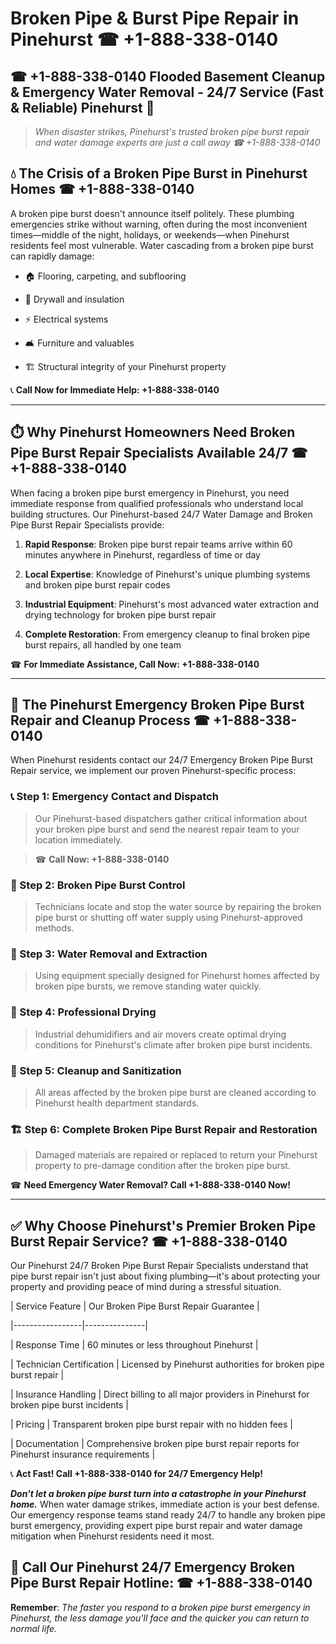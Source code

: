 # Broken Pipe & Burst Pipe Repair in Pinehurst ☎ +1-888-338-0140  
## ☎ +1-888-338-0140 Flooded Basement Cleanup & Emergency Water Removal - 24/7 Service (Fast & Reliable) Pinehurst 🚨  

> *When disaster strikes, Pinehurst's trusted broken pipe burst repair and water damage experts are just a call away ☎ +1-888-338-0140*  

## 💧 The Crisis of a Broken Pipe Burst in Pinehurst Homes ☎ +1-888-338-0140  

A broken pipe burst doesn't announce itself politely. These plumbing emergencies strike without warning, often during the most inconvenient times—middle of the night, holidays, or weekends—when Pinehurst residents feel most vulnerable. Water cascading from a broken pipe burst can rapidly damage:  

* 🏠 Flooring, carpeting, and subflooring  
* 🧱 Drywall and insulation  
* ⚡ Electrical systems  
* 🛋️ Furniture and valuables  
* 🏗️ Structural integrity of your Pinehurst property  

📞 **Call Now for Immediate Help: +1-888-338-0140**  

---  

## ⏱️ Why Pinehurst Homeowners Need Broken Pipe Burst Repair Specialists Available 24/7 ☎ +1-888-338-0140  

When facing a broken pipe burst emergency in Pinehurst, you need immediate response from qualified professionals who understand local building structures. Our Pinehurst-based 24/7 Water Damage and Broken Pipe Burst Repair Specialists provide:  

1. **Rapid Response**: Broken pipe burst repair teams arrive within 60 minutes anywhere in Pinehurst, regardless of time or day  
2. **Local Expertise**: Knowledge of Pinehurst's unique plumbing systems and broken pipe burst repair codes  
3. **Industrial Equipment**: Pinehurst's most advanced water extraction and drying technology for broken pipe burst repair  
4. **Complete Restoration**: From emergency cleanup to final broken pipe burst repairs, all handled by one team  

☎ **For Immediate Assistance, Call Now: +1-888-338-0140**  

---  

## 🔧 The Pinehurst Emergency Broken Pipe Burst Repair and Cleanup Process ☎ +1-888-338-0140  

When Pinehurst residents contact our 24/7 Emergency Broken Pipe Burst Repair service, we implement our proven Pinehurst-specific process:  

### 📞 Step 1: Emergency Contact and Dispatch  
> Our Pinehurst-based dispatchers gather critical information about your broken pipe burst and send the nearest repair team to your location immediately.  
> ☎ **Call Now: +1-888-338-0140**  

### 🚿 Step 2: Broken Pipe Burst Control  
> Technicians locate and stop the water source by repairing the broken pipe burst or shutting off water supply using Pinehurst-approved methods.  

### 🌊 Step 3: Water Removal and Extraction  
> Using equipment specially designed for Pinehurst homes affected by broken pipe bursts, we remove standing water quickly.  

### 💨 Step 4: Professional Drying  
> Industrial dehumidifiers and air movers create optimal drying conditions for Pinehurst's climate after broken pipe burst incidents.  

### 🧼 Step 5: Cleanup and Sanitization  
> All areas affected by the broken pipe burst are cleaned according to Pinehurst health department standards.  

### 🏗️ Step 6: Complete Broken Pipe Burst Repair and Restoration  
> Damaged materials are repaired or replaced to return your Pinehurst property to pre-damage condition after the broken pipe burst.  

☎ **Need Emergency Water Removal? Call +1-888-338-0140 Now!**  

---  

## ✅ Why Choose Pinehurst's Premier Broken Pipe Burst Repair Service? ☎ +1-888-338-0140  

Our Pinehurst 24/7 Broken Pipe Burst Repair Specialists understand that pipe burst repair isn't just about fixing plumbing—it's about protecting your property and providing peace of mind during a stressful situation.  

| Service Feature | Our Broken Pipe Burst Repair Guarantee |  
|-----------------|---------------|  
| Response Time | 60 minutes or less throughout Pinehurst |  
| Technician Certification | Licensed by Pinehurst authorities for broken pipe burst repair |  
| Insurance Handling | Direct billing to all major providers in Pinehurst for broken pipe burst incidents |  
| Pricing | Transparent broken pipe burst repair with no hidden fees |  
| Documentation | Comprehensive broken pipe burst repair reports for Pinehurst insurance requirements |  

📞 **Act Fast! Call +1-888-338-0140 for 24/7 Emergency Help!**  

***Don't let a broken pipe burst turn into a catastrophe in your Pinehurst home.*** When water damage strikes, immediate action is your best defense. Our emergency response teams stand ready 24/7 to handle any broken pipe burst emergency, providing expert pipe burst repair and water damage mitigation when Pinehurst residents need it most.  

## 📱 Call Our Pinehurst 24/7 Emergency Broken Pipe Burst Repair Hotline: ☎ +1-888-338-0140  

**Remember**: *The faster you respond to a broken pipe burst emergency in Pinehurst, the less damage you'll face and the quicker you can return to normal life.*